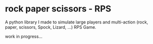 # rock paper scissors - RPS

A python library I made to simulate large players and multi-action (rock, paper, scissors, Spock, Lizard, ...) RPS Game.

work in progress...
